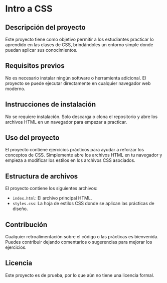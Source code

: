 # Intro a CSS

## Descripción del proyecto
Este proyecto tiene como objetivo permitir a los estudiantes practicar lo aprendido en las clases de CSS, brindándoles un entorno simple donde puedan aplicar sus conocimientos.

## Requisitos previos
No es necesario instalar ningún software o herramienta adicional. El proyecto se puede ejecutar directamente en cualquier navegador web moderno.

## Instrucciones de instalación
No se requiere instalación. Solo descarga o clona el repositorio y abre los archivos HTML en un navegador para empezar a practicar.

## Uso del proyecto
El proyecto contiene ejercicios prácticos para ayudar a reforzar los conceptos de CSS. Simplemente abre los archivos HTML en tu navegador y empieza a modificar los estilos en los archivos CSS asociados.

## Estructura de archivos
El proyecto contiene los siguientes archivos:

- `index.html`: El archivo principal HTML.
- `styles.css`: La hoja de estilos CSS donde se aplican las prácticas de diseño.

## Contribución
Cualquier retroalimentación sobre el código o las prácticas es bienvenida. Puedes contribuir dejando comentarios o sugerencias para mejorar los ejercicios.

## Licencia
Este proyecto es de prueba, por lo que aún no tiene una licencia formal.

